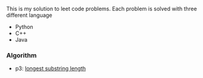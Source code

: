 This is my solution to leet code problems. Each problem is solved with three different language 
* Python
* C++
* Java


### Algorithm
* p3: [longest substring length](./docs/longest_substring_length.md)